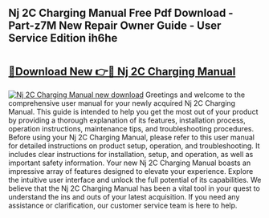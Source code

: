 ## Nj 2C Charging Manual Free Pdf Download - Part-z7M New Repair Owner Guide - User Service Edition ih6he

# <h2><a href="http://bc23453.oget.top/?id=Nj+2C+Charging+Manual">🔗Download New 👉🔴 Nj 2C Charging Manual</a></h2>

[![Nj 2C Charging Manual new download](https://i.imgur.com/5g1atiW.png)](http://bc23453.oget.top/?id=Nj+2C+Charging+Manual)
Greetings and welcome to the comprehensive user manual for your newly acquired Nj 2C Charging Manual. This guide is intended to help you get the most out of your product by providing a thorough explanation of its features, installation process, operation instructions, maintenance tips, and troubleshooting procedures. Before using your Nj 2C Charging Manual, please refer to this user manual for detailed instructions on product setup, operation, and troubleshooting. It includes clear instructions for installation, setup, and operation, as well as important safety information. Your new Nj 2C Charging Manual boasts an impressive array of features designed to elevate your experience. Explore the intuitive user interface and unlock the full potential of its capabilities. We believe that the Nj 2C Charging Manual has been a vital tool in your quest to understand the ins and outs of your latest acquisition. If you need any assistance or clarification, our customer service team is here to help.
